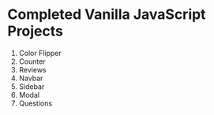# Completed Vanilla JavaScript Projects

1. Color Flipper
2. Counter
3. Reviews
4. Navbar
5. Sidebar
6. Modal
7. Questions
